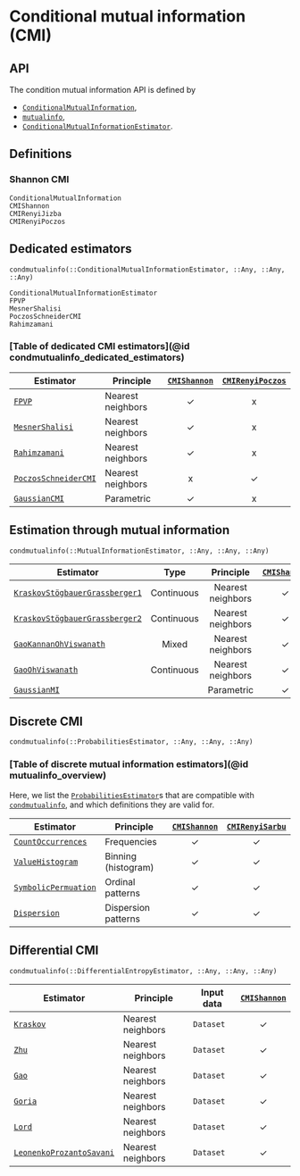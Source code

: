 # Conditional mutual information (CMI)

## API

The condition mutual information API is defined by

* [`ConditionalMutualInformation`](@ref),
* [`mutualinfo`](@ref),
* [`ConditionalMutualInformationEstimator`](@ref).

## Definitions

### Shannon CMI

```@docs
ConditionalMutualInformation
CMIShannon
CMIRenyiJizba
CMIRenyiPoczos
```

## Dedicated estimators

```@docs
condmutualinfo(::ConditionalMutualInformationEstimator, ::Any, ::Any, ::Any)
```

```@docs
ConditionalMutualInformationEstimator
FPVP
MesnerShalisi
PoczosSchneiderCMI
Rahimzamani
```

### [Table of dedicated CMI estimators](@id condmutualinfo_dedicated_estimators)

| Estimator                    | Principle         | [`CMIShannon`](@ref) | [`CMIRenyiPoczos`](@ref) |
| ---------------------------- | ----------------- | :------------------: | :----------------------: |
| [`FPVP`](@ref)               | Nearest neighbors |          ✓          |            x             |
| [`MesnerShalisi`](@ref)      | Nearest neighbors |          ✓          |            x             |
| [`Rahimzamani`](@ref)        | Nearest neighbors |          ✓          |            x             |
| [`PoczosSchneiderCMI`](@ref) | Nearest neighbors |          x           |            ✓            |
| [`GaussianCMI`](@ref)        | Parametric        |          ✓          |            x             |

## Estimation through mutual information

```@docs
condmutualinfo(::MutualInformationEstimator, ::Any, ::Any, ::Any)
```

| Estimator                              |    Type    |     Principle     | [`CMIShannon`](@ref) |
| -------------------------------------- | :--------: | :---------------: | :------------------: |
| [`KraskovStögbauerGrassberger1`](@ref) | Continuous | Nearest neighbors |          ✓          |
| [`KraskovStögbauerGrassberger2`](@ref) | Continuous | Nearest neighbors |          ✓          |
| [`GaoKannanOhViswanath`](@ref)         |   Mixed    | Nearest neighbors |          ✓          |
| [`GaoOhViswanath`](@ref)               | Continuous | Nearest neighbors |          ✓          |
| [`GaussianMI`](@ref)                   |            |    Parametric     |          ✓          |

## Discrete CMI

```@docs
condmutualinfo(::ProbabilitiesEstimator, ::Any, ::Any, ::Any)
```

### [Table of discrete mutual information estimators](@id mutualinfo_overview)

Here, we list the [`ProbabilitiesEstimator`](@ref)s that are compatible with
[`condmutualinfo`](@ref), and which definitions they are valid for.

| Estimator                    | Principle           | [`CMIShannon`](@ref) | [`CMIRenyiSarbu`](@ref) |
| ---------------------------- | ------------------- | :------------------: | :---------------------: |
| [`CountOccurrences`](@ref)   | Frequencies         |          ✓          |           ✓            |
| [`ValueHistogram`](@ref)     | Binning (histogram) |          ✓          |           ✓            |
| [`SymbolicPermuation`](@ref) | Ordinal patterns    |          ✓          |           ✓            |
| [`Dispersion`](@ref)         | Dispersion patterns |          ✓          |           ✓            |

## Differential CMI

```@docs
condmutualinfo(::DifferentialEntropyEstimator, ::Any, ::Any, ::Any)
```

| Estimator                        | Principle         | Input data | [`CMIShannon`](@ref) |
| -------------------------------- | ----------------- | ---------- | :------------------: |
| [`Kraskov`](@ref)                | Nearest neighbors | `Dataset`  |          ✓          |
| [`Zhu`](@ref)                    | Nearest neighbors | `Dataset`  |          ✓          |
| [`Gao`](@ref)                    | Nearest neighbors | `Dataset`  |          ✓          |
| [`Goria`](@ref)                  | Nearest neighbors | `Dataset`  |          ✓          |
| [`Lord`](@ref)                   | Nearest neighbors | `Dataset`  |          ✓          |
| [`LeonenkoProzantoSavani`](@ref) | Nearest neighbors | `Dataset`  |          ✓          |
